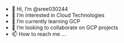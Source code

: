 - 👋 Hi, I’m @sree030244
- 👀 I’m interested in Cloud Technologies 
- 🌱 I’m currently learning GCP
- 💞️ I’m looking to collaborate on GCP projects
- 📫 How to reach me ...

<!---
sree030244/sree030244 is a ✨ special ✨ repository because its `README.md` (this file) appears on your GitHub profile.
You can click the Preview link to take a look at your changes.
--->
